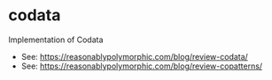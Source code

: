 # codata
Implementation of Codata
- See: https://reasonablypolymorphic.com/blog/review-codata/
- See: https://reasonablypolymorphic.com/blog/review-copatterns/
